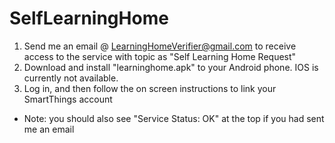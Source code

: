 # SelfLearningHome

1. Send me an email @ LearningHomeVerifier@gmail.com to receive access to the service with topic as "Self Learning Home Request"
2. Download and install "learninghome.apk" to your Android phone. IOS is currently not available.
3. Log in, and then follow the on screen instructions to link your SmartThings account
  - Note: you should also see "Service Status: OK" at the top if you had sent me an email
